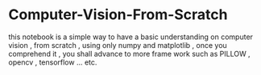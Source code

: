 # Computer-Vision-From-Scratch
this notebook is a simple way to have a basic understanding on computer vision , from scratch , using only numpy and matplotlib , once you comprehend it , you shall advance to more frame work such as PILLOW , opencv , tensorflow ... etc.
